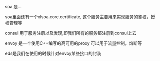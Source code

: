 soa 是...

soa里面还有一个xlsoa.core.certificate, 这个服务主要用来实现服务的鉴权，授权管理等

consul 用于服务注册以及发现,即我们所有的服务都注册到consul上去

envoy 是一个使用C++编写的高可用的proxy  可以用于流量控制，熔断等

eds是我们在使用的时候针对envoy某些接口的封装
